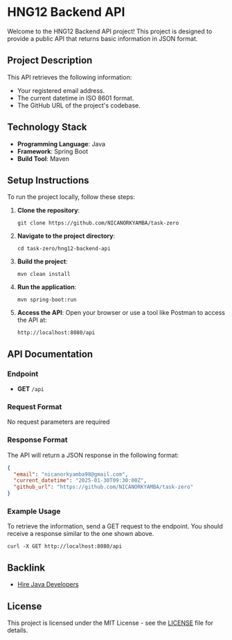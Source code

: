 # HNG12 Backend API

Welcome to the HNG12 Backend API project! This project is designed to provide a public API that returns basic information in JSON format.

## Project Description

This API retrieves the following information:
- Your registered email address.
- The current datetime in ISO 8601 format.
- The GitHub URL of the project's codebase.

## Technology Stack

- **Programming Language**: Java
- **Framework**: Spring Boot
- **Build Tool**: Maven

## Setup Instructions

To run the project locally, follow these steps:

1. **Clone the repository**:
   ```
   git clone https://github.com/NICANORKYAMBA/task-zero
   ```

2. **Navigate to the project directory**:
   ```
   cd task-zero/hng12-backend-api
   ```

3. **Build the project**:
   ```
   mvn clean install
   ```

4. **Run the application**:
   ```
   mvn spring-boot:run
   ```

5. **Access the API**:
   Open your browser or use a tool like Postman to access the API at:
   ```
   http://localhost:8080/api
   ```

## API Documentation

### Endpoint

- **GET** `/api`

### Request Format
No request parameters are required

### Response Format

The API will return a JSON response in the following format:

```json
{
  "email": "nicanorkyamba98@gmail.com",
  "current_datetime": "2025-01-30T09:30:00Z",
  "github_url": "https://github.com/NICANORKYAMBA/task-zero"
}
```

### Example Usage

To retrieve the information, send a GET request to the endpoint. You should receive a response similar to the one shown above.

``` curl -X GET http://localhost:8080/api ```

## Backlink

- [Hire Java Developers](https://hng.tech/hire/java-developers)

## License

This project is licensed under the MIT License - see the [LICENSE](LICENSE) file for details.